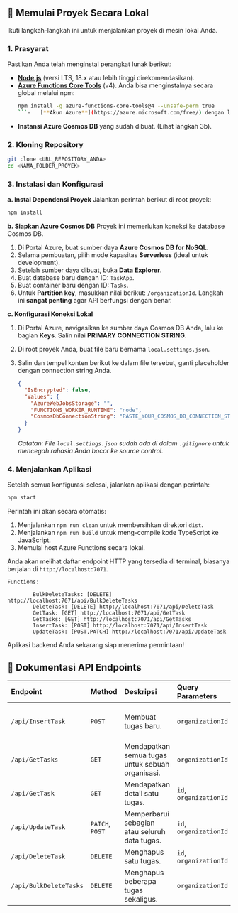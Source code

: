 ## 🚀 Memulai Proyek Secara Lokal

Ikuti langkah-langkah ini untuk menjalankan proyek di mesin lokal Anda.

### 1. Prasyarat

Pastikan Anda telah menginstal perangkat lunak berikut:

-   [**Node.js**](https://nodejs.org/) (versi LTS, 18.x atau lebih tinggi direkomendasikan).
-   [**Azure Functions Core Tools**](https://github.com/Azure/azure-functions-core-tools) (v4). Anda bisa menginstalnya secara global melalui npm:
    ```bash
    npm install -g azure-functions-core-tools@4 --unsafe-perm true
    ```-   [**Akun Azure**](https://azure.microsoft.com/free/) dengan langganan aktif.
-   **Instansi Azure Cosmos DB** yang sudah dibuat. (Lihat langkah 3b).

### 2. Kloning Repository

```bash
git clone <URL_REPOSITORY_ANDA>
cd <NAMA_FOLDER_PROYEK>
```

### 3. Instalasi dan Konfigurasi

**a. Instal Dependensi Proyek**
Jalankan perintah berikut di root proyek:
```bash
npm install
```

**b. Siapkan Azure Cosmos DB**
Proyek ini memerlukan koneksi ke database Cosmos DB.
1.  Di Portal Azure, buat sumber daya **Azure Cosmos DB for NoSQL**.
2.  Selama pembuatan, pilih mode kapasitas **Serverless** (ideal untuk development).
3.  Setelah sumber daya dibuat, buka **Data Explorer**.
4.  Buat database baru dengan ID: `TaskApp`.
5.  Buat container baru dengan ID: `Tasks`.
6.  Untuk **Partition key**, masukkan nilai berikut: `/organizationId`. Langkah ini **sangat penting** agar API berfungsi dengan benar.

**c. Konfigurasi Koneksi Lokal**
1.  Di Portal Azure, navigasikan ke sumber daya Cosmos DB Anda, lalu ke bagian **Keys**. Salin nilai **PRIMARY CONNECTION STRING**.
2.  Di root proyek Anda, buat file baru bernama `local.settings.json`.
3.  Salin dan tempel konten berikut ke dalam file tersebut, ganti placeholder dengan connection string Anda.

    ```json
    {
      "IsEncrypted": false,
      "Values": {
        "AzureWebJobsStorage": "",
        "FUNCTIONS_WORKER_RUNTIME": "node",
        "CosmosDbConnectionString": "PASTE_YOUR_COSMOS_DB_CONNECTION_STRING_HERE"
      }
    }
    ```
    *Catatan: File `local.settings.json` sudah ada di dalam `.gitignore` untuk mencegah rahasia Anda bocor ke source control.*

### 4. Menjalankan Aplikasi

Setelah semua konfigurasi selesai, jalankan aplikasi dengan perintah:

```bash
npm start
```

Perintah ini akan secara otomatis:
1.  Menjalankan `npm run clean` untuk membersihkan direktori `dist`.
2.  Menjalankan `npm run build` untuk meng-compile kode TypeScript ke JavaScript.
3.  Memulai host Azure Functions secara lokal.

Anda akan melihat daftar endpoint HTTP yang tersedia di terminal, biasanya berjalan di `http://localhost:7071`.

```
Functions:

        BulkDeleteTasks: [DELETE] http://localhost:7071/api/BulkDeleteTasks
        DeleteTask: [DELETE] http://localhost:7071/api/DeleteTask
        GetTask: [GET] http://localhost:7071/api/GetTask
        GetTasks: [GET] http://localhost:7071/api/GetTasks
        InsertTask: [POST] http://localhost:7071/api/InsertTask
        UpdateTask: [POST,PATCH] http://localhost:7071/api/UpdateTask
```

Aplikasi backend Anda sekarang siap menerima permintaan!

## 📖 Dokumentasi API Endpoints

| Endpoint | Method | Deskripsi | Query Parameters | Request Body (JSON) |
| :--- | :--- | :--- | :--- | :--- |
| `/api/InsertTask` | `POST` | Membuat tugas baru. | `organizationId` | `{ "title": "string", "description": "string", ... }` |
| `/api/GetTasks` | `GET` | Mendapatkan semua tugas untuk sebuah organisasi. | `organizationId` | (kosong) |
| `/api/GetTask` | `GET` | Mendapatkan detail satu tugas. | `id`, `organizationId` | (kosong) |
| `/api/UpdateTask` | `PATCH`, `POST` | Memperbarui sebagian atau seluruh data tugas. | `id`, `organizationId` | `{ "title": "string", "status": "completed", ... }` |
| `/api/DeleteTask` | `DELETE` | Menghapus satu tugas. | `id`, `organizationId` | (kosong) |
| `/api/BulkDeleteTasks`| `DELETE` | Menghapus beberapa tugas sekaligus. | `organizationId` | `[ "id1", "id2", "id3" ]` |